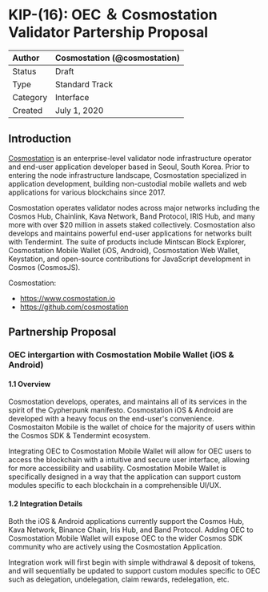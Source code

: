 
# KIP-(16): OEC ＆ Cosmostation Validator Partership Proposal

| Author   | Cosmostation (@cosmostation) |
| :------- | ---------------------- |
| Status   | Draft                  |
| Type     | Standard Track         |
| Category | Interface              |
| Created  | July 1, 2020           |


## Introduction


[Cosmostation](https://www.cosmostation.io/) is an enterprise-level validator node infrastructure operator and end-user application developer based in Seoul, South Korea. Prior to entering the node infrastructure landscape, Cosmostation specialized in application development, building non-custodial mobile wallets and web applications for various blockchains since 2017.


Cosmostation operates validator nodes across major networks including the Cosmos Hub, Chainlink, Kava Network, Band Protocol, IRIS Hub, and many more with over $20 million in assets staked collectively. Cosmostation also develops and maintains powerful end-user applications for networks built with Tendermint. The suite of products include Mintscan Block Explorer, Cosmostation Mobile Wallet (iOS, Android), Cosmostation Web Wallet, Keystation, and open-source contributions for JavaScript development in Cosmos (CosmosJS).


Cosmostation:

- https://www.cosmostation.io
- https://github.com/cosmostation

## Partnership Proposal


### OEC intergartion with Cosmostation Mobile Wallet (iOS & Android)


#### 1.1 Overview
Cosmostation develops, operates, and maintains all of its services in the spirit of the Cypherpunk manifesto. Cosmostation iOS & Android are developed with a heavy focus on the end-user's convenience. Cosmostaiton Mobile is the wallet of choice for the majority of users within the Cosmos SDK & Tendermint ecosystem.

Integrating OEC to Cosmostation Mobile Wallet will allow for OEC users to access the blockchain with a intuitive and secure user interface, allowing for more accessibility and usability. Cosmostation Mobile Wallet is specifically designed in a way that the application can support custom modules specific to each blockchain in a comprehensible UI/UX.


#### 1.2 Integration Details
Both the iOS & Android applications currently support the Cosmos Hub, Kava Network, Binance Chain, Iris Hub, and Band Protocol. Adding OEC to Cosmostation Mobile Wallet will expose OEC to the wider Cosmos SDK community who are actively using the Cosmostation Application.

Integration work will first begin with simple withdrawal & deposit of tokens, and will sequentially be updated to support custom modules specific to OEC such as delegation, undelegation, claim rewards, redelegation, etc.


